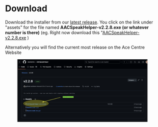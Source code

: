 # Download

Download the installer from our [latest release](https://github.com/AceCentre/AACSpeakHelper/releases/tag/vv2.2.1). You click on the link under "assets" for the file named **AACSpeakHelper-v2.2.8.exe (or whatever number is there)** (eg. Right now download this "[AACSpeakHelper-v2.2.8.exe](https://github.com/AceCentre/AACSpeakHelper/releases/download/v2.2.8/AACSpeakHelper-v2.2.8.exe) )

Alternatively you will find the current most release on the Ace Centre Website

<figure><img src=".gitbook/assets/image.png" alt=""><figcaption></figcaption></figure>

